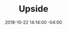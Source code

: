 ---
title: Upside
date: 2018-10-22 14:14:00 -04:00
sponsor-image: "/uploads/upside.png"
sponsor-url: https://home.upside.com/welcome_home/
is-featured-on-home-page: false
is-featured-on-shops-galleries-page: false
is-first-tier: false
is-second-tier: true
is-third-tier: false
published: true
---